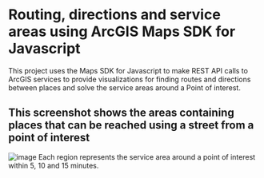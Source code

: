 # Routing, directions and service areas using ArcGIS Maps SDK for Javascript
This project uses the Maps SDK for Javascript to make REST API calls to ArcGIS services to provide visualizations for finding routes and directions between places and solve the service areas around a Point of interest.

## This screenshot shows the areas containing places that can be reached using a street from a point of interest
![image](https://github.com/user-attachments/assets/5205e965-5d8c-415b-af68-fb57b7d1b0a6)
Each region represents the service area around a point of interest within 5, 10 and 15 minutes.
